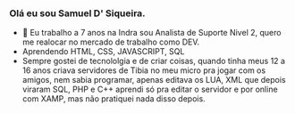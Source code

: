 ### Olá eu sou Samuel D' Siqueira.



- 🔭 Eu trabalho a 7 anos na Indra sou Analista de Suporte Nivel 2, quero me realocar no mercado de trabalho como DEV.
- Aprendendo HTML, CSS, JAVASCRIPT, SQL
- Sempre gostei de tecnololgia e de criar coisas, quando tinha meus 12 a 16 anos criava servidores de Tibia no meu micro pra jogar com os amigos, nem sabia programar, apenas editava os LUA, XML que depois viraram SQL, PHP e C++ aprendi só pra editar o servidor e por online com XAMP, mas não pratiquei nada disso depois.
